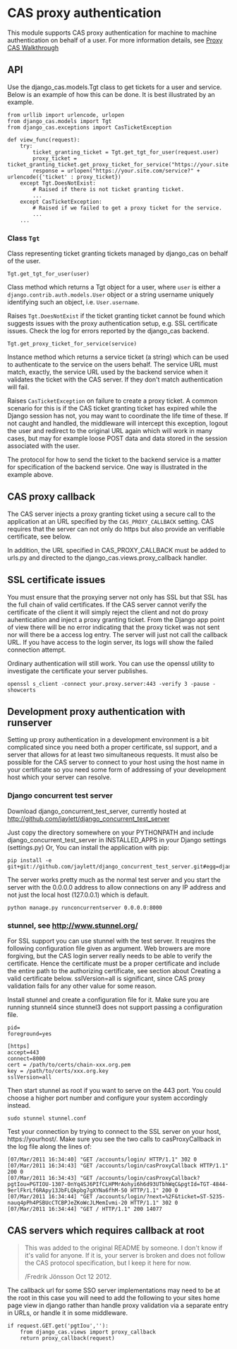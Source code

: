 # CAS proxy authentication

This module supports CAS proxy authentication for machine to machine authentication
on behalf of a user. For more information details, see [Proxy CAS Walkthrough](https://wiki.jasig.org/display/CAS/Proxy+CAS+Walkthrough)

## API

Use the django_cas.models.Tgt class to get tickets for a user and service. Below
is an example of how this can be done. It is best illustrated by an example.

```
from urllib import urlencode, urlopen
from django_cas.models import Tgt
from django_cas.exceptions import CasTicketException

def view_func(request):
	try:
		ticket_granting_ticket = Tgt.get_tgt_for_user(request.user)
		proxy_ticket = ticket_granting_ticket.get_proxy_ticket_for_service("https://your.site.com/service")
		response = urlopen("https://your.site.com/service?" +  urlencode({'ticket' : proxy_ticket})
	except Tgt.DoesNotExist:
		# Raised if there is not ticket granting ticket.
		...
	except CasTicketException:
		# Raised if we failed to get a proxy ticket for the service.
		...
	...
```

### Class ```Tgt```

Class representing ticket granting tickets managed by django_cas on behalf of the user.

```Tgt.get_tgt_for_user(user)```

Class method which returns a Tgt object for a user, where `user` is either a 
`django.contrib.auth.models.User` object or a string username uniquely identifying
such an object, i.e. `User.username`.

Raises `Tgt.DoesNotExist` if the ticket granting ticket cannot be found which suggests
issues with the proxy authentication setup, e.g. SSL certificate issues. Check the 
log for errors reported by the django_cas backend.

```Tgt.get_proxy_ticket_for_service(service)```

Instance method which returns a service ticket (a string) which can be used to
authenticate to the service on the users behalf. The service URL must match, 
exactly, the service URL used by the backend service when it validates the ticket
with the CAS server. If they don't match authentication will fail.

Raises `CasTicketException` on failure to create a proxy ticket. A common scenario
for this is if the CAS ticket granting ticket has expired while the Django session
has not, you may want to coordinate the life time of these. If not caught and handled,
the middleware will intercept this exception, logout the user and redirect to the
original URL again which will work in many cases, but may for example loose POST data
and data stored in the session associated with the user.

The protocol for how to send the ticket to the backend service is a matter for
specification of the backend service. One way is illustrated in the example above.

## CAS proxy callback

The CAS server injects a proxy granting ticket using a secure call to the application
at an URL specified by the `CAS_PROXY_CALLBACK` setting. CAS requires that the server
can not only do https but also provide an verifiable certificate, see below.

In addition, the URL specified in CAS_PROXY_CALLBACK must be added to urls.py and 
directed to the django_cas.views.proxy_callback handler.

## SSL certificate issues

You must ensure that the proxying server not only has SSL but that SSL has the full
chain of valid certificates. If the CAS server cannot verify the certificate of the 
client it will simply reject the client and not do proxy auhentication and inject
a proxy granting ticket. From the Django app point of view there will be no error
indicating that the proxy ticket was not sent nor will there be a access log entry.
The server will just not call the callback URL. If you have access to the login
server, its logs will show the failed connection attempt.
 
Ordinary authentication will still work. You can use the openssl utility to investigate
the certificate your server publishes.

```
openssl s_client -connect your.proxy.server:443 -verify 3 -pause -showcerts 
```

## Development proxy authentication with runserver

Setting up proxy authentication in a development environment is a bit complicated since
you need both a proper certificate, ssl support, and a server that allows for at least
two simultaneous requests. It must also be possible for the CAS server to connect
to your host using the host name in your certificate so you need some form of addressing
of your development host which your server can resolve.

### Django concurrent test server

Download django_concurrent_test_server, currently hosted at 
http://github.com/jaylett/django_concurrent_test_server

Just copy the directory somewhere on your PYTHONPATH and include django_concurrent_test_server
in INSTALLED_APPS in your Django settings (settings.py) Or, You can install the application with pip:
```
pip install -e git+git://github.com/jaylett/django_concurrent_test_server.git#egg=django_concurrent_test_server
```

The server works pretty much as the normal test server and you start the server with the 0.0.0.0
address to allow connections on any IP address and not just the local host (127.0.0.1) which is
default.
```
python manage.py runconcurrentserver 0.0.0.0:8000
```

### stunnel, see http://www.stunnel.org/

For SSL support you can use stunnel with the test server.
It reuqires the following configuration file given as argument. Web
browers are more forgiving, but the CAS login server really needs to be
able to verify the certificate. Hence the certificate must be a proper
certificate and include the entire path to the authorizing certificate,
see section about Creating a valid certificate below.
sslVersion=all is significant, since CAS proxy validation fails
for any other value for some reason.

Install stunnel and create a configuration file for it. Make sure you are
running stunnel4 since stunnel3 does not support passing a configuration file.
```
pid=
foreground=yes

[https]
accept=443
connect=8000
cert = /path/to/certs/chain-xxx.org.pem
key = /path/to/certs/xxx.org.key
sslVersion=all
```

Then start stunnel as root if you want to serve on the 443 port. You could
choose a higher port number and configure your system accordingly instead.
```
sudo stunnel stunnel.conf
```

Test your connection by trying to connect to the SSL server on your host, 
https://yourhost/. Make sure you see the two calls to casProxyCallback in
the log file along the lines of:
```
[07/Mar/2011 16:34:40] "GET /accounts/login/ HTTP/1.1" 302 0
[07/Mar/2011 16:34:43] "GET /accounts/login/casProxyCallback HTTP/1.1" 200 0
[07/Mar/2011 16:34:43] "GET /accounts/login/casProxyCallback?pgtIou=PGTIOU-1307-0nYq4SJ6PIfCLHPMrAohyi6h6d93UTbhWqC&pgtId=TGT-4844-9erlFkrLf6RApy13JbFLQkpbg7gXYNa6fhM-50 HTTP/1.1" 200 0
[07/Mar/2011 16:34:44] "GET /accounts/login/?next=%2F&ticket=ST-5235-nauq4pPh4PSBUcCTCBPJeZKoWcJLMemIvmi-20 HTTP/1.1" 302 0
[07/Mar/2011 16:34:44] "GET / HTTP/1.1" 200 14077
```

## CAS servers which requires callback at root

> This was added to the original README by someone. I don't know if it's valid for
> anyone. If it is, your server is broken and does not follow the CAS protocol
> specification, but I keep it here for now.
>
> /Fredrik Jönsson Oct 12 2012.

The callback url for some SSO server implementations may need to be at the root
in this case you will need to add the following to your sites home page view 
in django rather than handle proxy validation via a separate entry in URLs, or 
handle it in some middleware. 

```
if request.GET.get('pgtIou',''):
    from django_cas.views import proxy_callback
    return proxy_callback(request)
```